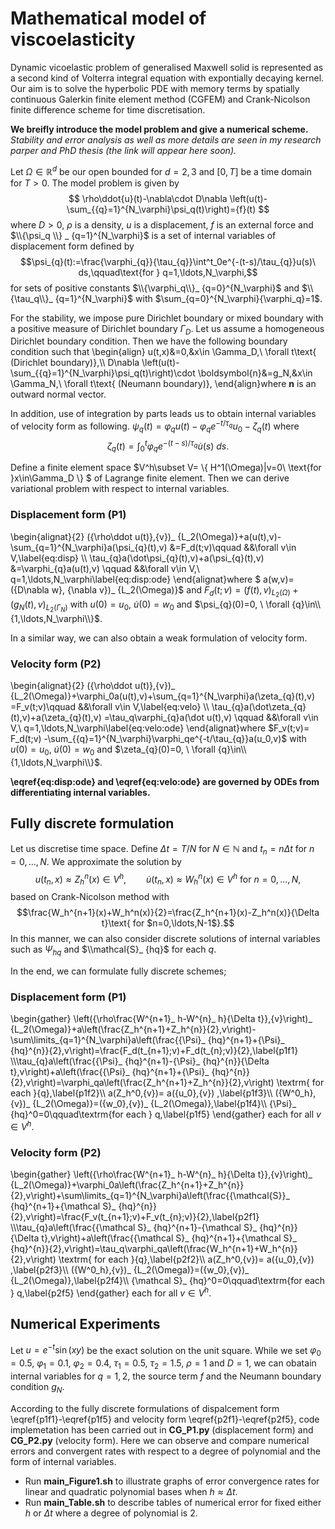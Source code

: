 # Mathematical model of viscoelasticity


Dynamic vicoelastic problem of generalised Maxwell solid is represented as a second kind of Volterra integral equation with expontially decaying kernel. Our aim is to solve the hyperbolic PDE with memory terms by spatially continuous Galerkin finite element method (CGFEM) and Crank-Nicolson finite difference scheme for time discretisation.


**We breifly introduce the model problem and give a numerical scheme.**
*Stability and error analysis as well as more details are seen in my research parper and PhD thesis (the link will appear here soon).*


Let $\Omega\in\mathbb{R}^d$ be our open bounded for $d=2,3$ and $[0,T]$ be a time domain for $T>0$. The model problem is given by
$$ \rho\ddot{u}(t)-\nabla\cdot D\nabla \left(u(t)-\sum_{{q}=1}^{N_\varphi}\psi_q(t)\right)={f}(t) $$ 
where $D>0$, $\rho$ is a density, $u$ is a displacement, $f$ is an external force and $\\{\psi_q \\} _ {q=1}^{N_\varphi}$ is a set of internal variables of displacement form defined by
$$\psi_{q}(t):=\frac{\varphi_{q}}{\tau_{q}}\int^t_0e^{-(t-s)/\tau_{q}}u(s)\ ds,\qquad\text{for } q=1,\ldots,N_\varphi,$$
for sets of positive constants $\\{\varphi_q\\}_ {q=0}^{N_\varphi}$ and $\\{\tau_q\\}_ {q=1}^{N_\varphi}$ with $\sum_{q=0}^{N_\varphi}{\varphi_q\}=1$.


For the stability, we impose pure Dirichlet boundary or mixed boundary with a positive measure of Dirichlet boundary $\Gamma_D$.
Let us assume a homogeneous Dirichlet boundary condition. Then we have the following boundary condition such that
\\begin{align}
u(t,x)&=0,&x\in \Gamma_D,\ \forall t\text{ (Dirichlet boundary)},\\\\
D\nabla \left(u(t)-\sum_{{q}=1}^{N_\varphi}\psi_q(t)\right)\cdot \boldsymbol{n}&=g_N,&x\in \Gamma_N,\ \forall t\text{ (Neumann boundary)},
\\end{align}where $\boldsymbol{n}$ is an outward normal vector.

In addition, use of integration by parts leads us to obtain internal variables of velocity form as following. 
$\psi_{q}(t)=\varphi_{q} u(t)-\varphi_{q}e^{-t/\tau_{q}}u_0-\zeta_{q}(t)$ where
$$ \zeta_{q}(t)=\int^t_0\varphi_{q}e^{-(t-s)/\tau_{q}} \dot u(s)\ ds.$$

Define a finite element space $V^h\subset V= \\{ H^1(\Omega)|v=0\  \text{for }x\in\Gamma_D \\} $ of Lagrange finite element. Then we can derive variational problem with respect to internal variables.
### Displacement form (P1)
\\begin{alignat}{2}
({\rho\ddot u(t)},{v})_ {L_2(\Omega)}+a(u(t),v)-\sum_{q=1}^{N_\varphi}a(\psi_{q}(t),v)
&=F_d(t;v)\qquad
&&\forall v\in V,\label{eq:disp}
\\\\
\tau_{q}a(\dot\psi_{q}(t),v)+a(\psi_{q}(t),v)
&=\varphi_{q}a(u(t),v) \qquad
&&\forall v\in V,\ q=1,\ldots,N_\varphi\label{eq:disp:ode} 
\\end{alignat}where $
a(w,v)=({D\nabla w}, {\nabla v})_ {L_2(\Omega)}$ and $F_d(t;v)=({f(t)},{v})_ {L_2(\Omega)}+(g_N(t),v)_ {L_2(\Gamma_N)}$
with $u(0)=u_0,$ $\dot u(0)=w_0$ and $\psi_{q}(0)=0, \ \forall {q}\in\\{1,\ldots,N_\varphi\\}$.

In a similar way, we can also obtain a weak formulation of velocity form.
### Velocity form (P2)
\\begin{alignat}{2}
({\rho\ddot u(t)},{v})_ {L_2(\Omega)}+\varphi_0a(u(t),v)+\sum_{q=1}^{N_\varphi}a(\zeta_{q}(t),v)
=F_v(t;v)\qquad
&&\forall v\in V,\label{eq:velo}
\\\\
\tau_{q}a(\dot\zeta_{q}(t),v)+a(\zeta_{q}(t),v)
=\tau_q\varphi_{q}a(\dot u(t),v) \qquad
&&\forall v\in V,\ q=1,\ldots,N_\varphi\label{eq:velo:ode} 
\\end{alignat}where 
$F_v(t;v)= F_d(t;v)
-\sum_{{q}=1}^{N_\varphi}\varphi_qe^{-t/\tau_{q}}a(u_0,v)$
with $u(0)=u_0,$ $\dot u(0)=w_0$ and $\zeta_{q}(0)=0, \ \forall {q}\in\\{1,\ldots,N_\varphi\\}$.


**\eqref{eq:disp:ode} and \eqref{eq:velo:ode} are governed by ODEs from differentiating internal variables.**


## Fully discrete formulation

Let us discretise time space. Define $\Delta t=T/N$ for $N\in\mathbb{N}$ and $t_n=n\Delta t$ for $n=0,\ldots,N$. We approximate the solution by
$$u(t_n,x)\approx Z_h^n(x)\in V^h,\qquad \dot u(t_n,x)\approx W_h^n(x)\in V^h\text{ for $n=0,\ldots,N$},$$based on Crank-Nicolson method with
$$\frac{W_h^{n+1}(x)+W_h^n(x)}{2}=\frac{Z_h^{n+1}(x)-Z_h^n(x)}{\Delta t}\text{ for $n=0,\ldots,N-1$}.$$ In this manner, we can also consider discrete solutions of internal variables such as $\Psi_{hq}$ and $\\mathcal{S}_ {hq}$ for each $q$.


In the end, we can formulate fully discrete schemes;

### Displacement form (P1)
\\begin{gather}
\left({\rho\frac{W^{n+1}_ h-W^{n}_ h}{\Delta t}},{v}\right)_ {L_2(\Omega)}+a\left(\frac{Z_h^{n+1}+Z_h^{n}}{2},v\right)-\sum\limits_{q=1}^{N_\varphi}a\left(\frac{{\Psi}_ {hq}^{n+1}+{\Psi}_ {hq}^{n}}{2},v\right)=\frac{F_d(t_{n+1};v)+F_d(t_{n};v)}{2},\label{p1f1} \\\\\tau_{q}a\left(\frac{{\Psi}_ {hq}^{n+1}-{\Psi}_ {hq}^{n}}{\Delta t},v\right)+a\left(\frac{{\Psi}_ {hq}^{n+1}+{\Psi}_ {hq}^{n}}{2},v\right)=\varphi_qa\left(\frac{Z_h^{n+1}+Z_h^{n}}{2},v\right) \textrm{ for each }{q},\label{p1f2}\\\\
a(Z_h^0,{v})= a({u_0},{v}) ,\label{p1f3}\\\\
({W^0_h},{v})_ {L_2(\Omega)}=({w_0},{v})_ {L_2(\Omega)},\label{p1f4}\\\\
{\Psi}_ {hq}^0=0\qquad\textrm{for each } q,\label{p1f5}
\\end{gather}
each for all $v\in V^h$.


### Velocity form (P2)
\\begin{gather}
\left({\rho\frac{W^{n+1}_ h-W^{n}_ h}{\Delta t}},{v}\right)_ {L_2(\Omega)}+\varphi_0a\left(\frac{Z_h^{n+1}+Z_h^{n}}{2},v\right)+\sum\limits_{q=1}^{N_\varphi}a\left(\frac{{\mathcal{S}}_ {hq}^{n+1}+{\mathcal S}_ {hq}^{n}}{2},v\right)=\frac{F_v(t_{n+1};v)+F_v(t_{n};v)}{2},\label{p2f1} \\\\\tau_{q}a\left(\frac{{\mathcal S}_ {hq}^{n+1}-{\mathcal S}_ {hq}^{n}}{\Delta t},v\right)+a\left(\frac{{\mathcal S}_ {hq}^{n+1}+{\mathcal S}_ {hq}^{n}}{2},v\right)=\tau_q\varphi_qa\left(\frac{W_h^{n+1}+W_h^{n}}{2},v\right) \textrm{ for each }{q},\label{p2f2}\\\\
a(Z_h^0,{v})= a({u_0},{v}) ,\label{p2f3}\\\\
({W^0_h},{v})_ {L_2(\Omega)}=({w_0},{v})_ {L_2(\Omega)},\label{p2f4}\\\\
{\mathcal S}_ {hq}^0=0\qquad\textrm{for each } q,\label{p2f5}
\\end{gather}
each for all $v\in V^h$.


## Numerical Experiments

Let $u=e^{-t}\sin(xy)$ be the exact solution on the unit square. While we set $\varphi_0=0.5,\ \varphi_1=0.1,\ \varphi_2=0.4,\    \tau_1=0.5,\ \tau_2=1.5,$ $\rho=1$ and $D=1$, we can obatain internal variables for $q=1,2$, the source term $f$ and the Neumann boundary condition $g_N$.


According to the fully discrete formulations of dispalcement form \eqref{p1f1}-\eqref{p1f5} and velocity form \eqref{p2f1}-\eqref{p2f5}, code implemetation has been carried out in **CG_P1.py** (displacement form) and **CG_P2.py** (velocity form). Here we can observe and compare numerical errors and convergent rates with respect to a degree of polynomial and the form of internal variables.


- Run **main_Figure1.sh** to illustrate graphs of error convergence rates for linear and quadratic polynomial bases when $h\approx\Delta t$.
- Run **main_Table.sh** to describe tables of numerical error for fixed either $h$ or $\Delta t$ where a degree of polynomial is 2.
